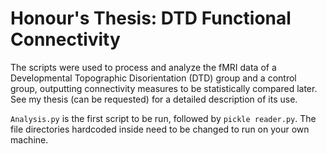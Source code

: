 # Honour's Thesis: DTD Functional Connectivity

The scripts were used to process and analyze the fMRI data of a Developmental Topographic Disorientation (DTD) group and a control group, outputting connectivity measures to be statistically compared later. See my thesis (can be requested) for a detailed description of its use.

`Analysis.py` is the first script to be run, followed by `pickle reader.py`. The file directories hardcoded inside need to be changed to run on your own machine.
